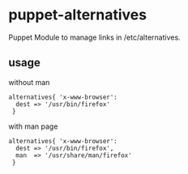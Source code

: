 # puppet-alternatives
Puppet Module to manage links in /etc/alternatives.

## usage
without man 
```puppet
alternatives{ 'x-www-browser':
  dest => '/usr/bin/firefox'
 }
```

with man page
```puppet
alternatives{ 'x-www-browser':
  dest => '/usr/bin/firefox',
  man  => '/usr/share/man/firefox'
 }
```

